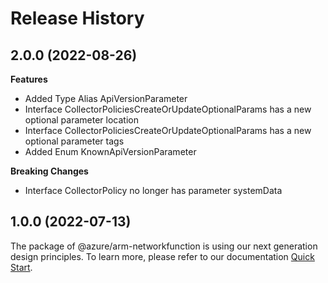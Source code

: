 # Release History
    
## 2.0.0 (2022-08-26)
    
**Features**

  - Added Type Alias ApiVersionParameter
  - Interface CollectorPoliciesCreateOrUpdateOptionalParams has a new optional parameter location
  - Interface CollectorPoliciesCreateOrUpdateOptionalParams has a new optional parameter tags
  - Added Enum KnownApiVersionParameter

**Breaking Changes**

  - Interface CollectorPolicy no longer has parameter systemData
    
    
## 1.0.0 (2022-07-13)

The package of @azure/arm-networkfunction is using our next generation design principles. To learn more, please refer to our documentation [Quick Start](https://aka.ms/js-track2-quickstart).
